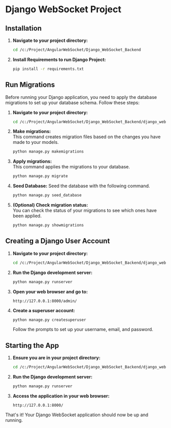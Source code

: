 # Django WebSocket Project

## Installation

1. **Navigate to your project directory:**
    ```bash
    cd /c:/Project/AngularWebSocket/Django_WebSocket_Backend
    ```

2. **Install Requirements to run Django Project:**
    ```bash
    pip install -r requirements.txt
    ```

## Run Migrations

Before running your Django application, you need to apply the database migrations to set up your database schema. Follow these steps:

1. **Navigate to your project directory:**
    ```bash
    cd /c:/Project/AngularWebSocket/Django_WebSocket_Backend/django_websocket_project
    ```

2. **Make migrations:**  
   This command creates migration files based on the changes you have made to your models.
    ```bash
    python manage.py makemigrations
    ```

3. **Apply migrations:**  
   This command applies the migrations to your database.
    ```bash
    python manage.py migrate
    ```

4. **Seed Database:**
    Seed the database with the following command.
    ```bash
    python manage.py seed_database
    ```

4. **(Optional) Check migration status:**  
   You can check the status of your migrations to see which ones have been applied.
    ```bash
    python manage.py showmigrations
    ```

## Creating a Django User Account

1. **Navigate to your project directory:**
    ```bash
    cd /c:/Project/AngularWebSocket/Django_WebSocket_Backend/django_websocket_project
    ```

2. **Run the Django development server:**
    ```bash
    python manage.py runserver
    ```

3. **Open your web browser and go to:**
    ```
    http://127.0.0.1:8000/admin/
    ```

4. **Create a superuser account:**
    ```bash
    python manage.py createsuperuser
    ```
    Follow the prompts to set up your username, email, and password.

## Starting the App

1. **Ensure you are in your project directory:**
    ```bash
    cd /c:/Project/AngularWebSocket/Django_WebSocket_Backend/django_websocket_project
    ```

2. **Run the Django development server:**
    ```bash
    python manage.py runserver
    ```

3. **Access the application in your web browser:**
    ```
    http://127.0.0.1:8000/
    ```

That's it! Your Django WebSocket application should now be up and running.

